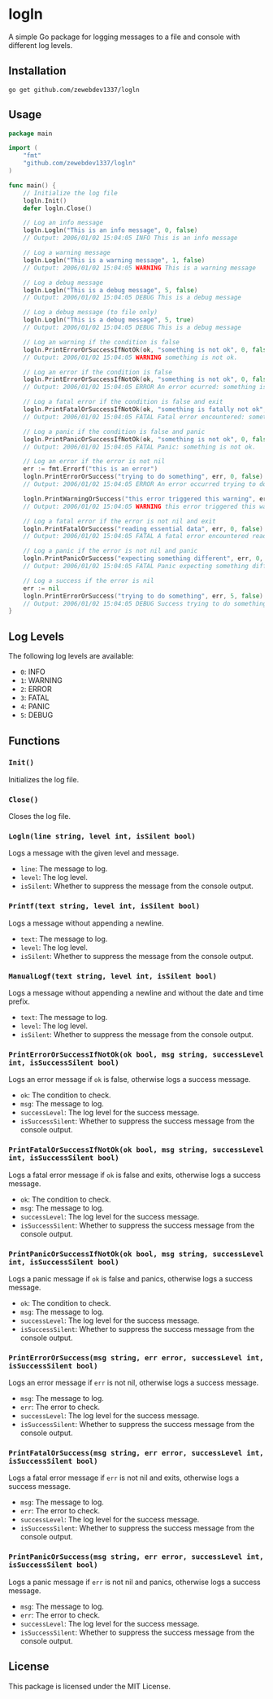 # logln

A simple Go package for logging messages to a file and console with different log levels.

## Installation

```
go get github.com/zewebdev1337/logln
```

## Usage

```go
package main

import (
	"fmt"
	"github.com/zewebdev1337/logln"
)

func main() {
	// Initialize the log file
	logln.Init()
	defer logln.Close()

	// Log an info message
	logln.Logln("This is an info message", 0, false)
	// Output: 2006/01/02 15:04:05 INFO This is an info message

	// Log a warning message
	logln.Logln("This is a warning message", 1, false)
	// Output: 2006/01/02 15:04:05 WARNING This is a warning message

	// Log a debug message
	logln.Logln("This is a debug message", 5, false)
	// Output: 2006/01/02 15:04:05 DEBUG This is a debug message

	// Log a debug message (to file only)
	logln.Logln("This is a debug message", 5, true)
	// Output: 2006/01/02 15:04:05 DEBUG This is a debug message

	// Log an warning if the condition is false
	logln.PrintErrorOrSuccessIfNotOk(ok, "something is not ok", 0, false)
	// Output: 2006/01/02 15:04:05 WARNING something is not ok.

	// Log an error if the condition is false
	logln.PrintErrorOrSuccessIfNotOk(ok, "something is not ok", 0, false)
	// Output: 2006/01/02 15:04:05 ERROR An error ocurred: something is not ok.

	// Log a fatal error if the condition is false and exit
	logln.PrintFatalOrSuccessIfNotOk(ok, "something is fatally not ok", 0, false)
	// Output: 2006/01/02 15:04:05 FATAL Fatal error encountered: something is fatally not ok.

	// Log a panic if the condition is false and panic
	logln.PrintPanicOrSuccessIfNotOk(ok, "something is not ok", 0, false)
	// Output: 2006/01/02 15:04:05 FATAL Panic: something is not ok.

	// Log an error if the error is not nil
	err := fmt.Errorf("this is an error")
	logln.PrintErrorOrSuccess("trying to do something", err, 0, false)
	// Output: 2006/01/02 15:04:05 ERROR An error occurred trying to do something: this is an error.

	logln.PrintWarningOrSuccess("this error triggered this warning", err, 0, false)
	// Output: 2006/01/02 15:04:05 WARNING this error triggered this warning: this is an error.

	// Log a fatal error if the error is not nil and exit
	logln.PrintFatalOrSuccess("reading essential data", err, 0, false)
	// Output: 2006/01/02 15:04:05 FATAL A fatal error encountered reading essential data: this is an error.

	// Log a panic if the error is not nil and panic
	logln.PrintPanicOrSuccess("expecting something different", err, 0, false)
	// Output: 2006/01/02 15:04:05 FATAL Panic expecting something different: this is an error.

	// Log a success if the error is nil
	err := nil
	logln.PrintErrorOrSuccess("trying to do something", err, 5, false)
	// Output: 2006/01/02 15:04:05 DEBUG Success trying to do something.
}
```

## Log Levels

The following log levels are available:

- `0`: INFO
- `1`: WARNING
- `2`: ERROR
- `3`: FATAL
- `4`: PANIC
- `5`: DEBUG

## Functions

### `Init()`

Initializes the log file.

### `Close()`

Closes the log file.

### `Logln(line string, level int, isSilent bool)`

Logs a message with the given level and message.

- `line`: The message to log.
- `level`: The log level.
- `isSilent`: Whether to suppress the message from the console output.

### `Printf(text string, level int, isSilent bool)`

Logs a message without appending a newline.

- `text`: The message to log.
- `level`: The log level.
- `isSilent`: Whether to suppress the message from the console output.

### `ManualLogf(text string, level int, isSilent bool)`

Logs a message without appending a newline and without the date and time prefix.

- `text`: The message to log.
- `level`: The log level.
- `isSilent`: Whether to suppress the message from the console output.

### `PrintErrorOrSuccessIfNotOk(ok bool, msg string, successLevel int, isSuccessSilent bool)`

Logs an error message if `ok` is false, otherwise logs a success message.

- `ok`: The condition to check.
- `msg`: The message to log.
- `successLevel`: The log level for the success message.
- `isSuccessSilent`: Whether to suppress the success message from the console output.

### `PrintFatalOrSuccessIfNotOk(ok bool, msg string, successLevel int, isSuccessSilent bool)`

Logs a fatal error message if `ok` is false and exits, otherwise logs a success message.

- `ok`: The condition to check.
- `msg`: The message to log.
- `successLevel`: The log level for the success message.
- `isSuccessSilent`: Whether to suppress the success message from the console output.

### `PrintPanicOrSuccessIfNotOk(ok bool, msg string, successLevel int, isSuccessSilent bool)`

Logs a panic message if `ok` is false and panics, otherwise logs a success message.

- `ok`: The condition to check.
- `msg`: The message to log.
- `successLevel`: The log level for the success message.
- `isSuccessSilent`: Whether to suppress the success message from the console output.

### `PrintErrorOrSuccess(msg string, err error, successLevel int, isSuccessSilent bool)`

Logs an error message if `err` is not nil, otherwise logs a success message.

- `msg`: The message to log.
- `err`: The error to check.
- `successLevel`: The log level for the success message.
- `isSuccessSilent`: Whether to suppress the success message from the console output.

### `PrintFatalOrSuccess(msg string, err error, successLevel int, isSuccessSilent bool)`

Logs a fatal error message if `err` is not nil and exits, otherwise logs a success message.

- `msg`: The message to log.
- `err`: The error to check.
- `successLevel`: The log level for the success message.
- `isSuccessSilent`: Whether to suppress the success message from the console output.

### `PrintPanicOrSuccess(msg string, err error, successLevel int, isSuccessSilent bool)`

Logs a panic message if `err` is not nil and panics, otherwise logs a success message.

- `msg`: The message to log.
- `err`: The error to check.
- `successLevel`: The log level for the success message.
- `isSuccessSilent`: Whether to suppress the success message from the console output.

## License

This package is licensed under the MIT License.